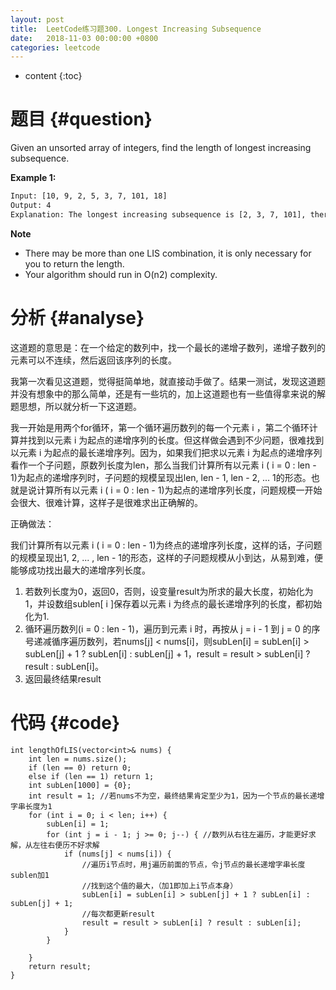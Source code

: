```yaml
---
layout: post
title:  LeetCode练习题300. Longest Increasing Subsequence
date:   2018-11-03 00:00:00 +0800
categories: leetcode
---
```


* content
{:toc}



# 题目  {#question}
Given an unsorted array of integers, find the length of longest increasing subsequence.

**Example 1:**
```bash
Input: [10, 9, 2, 5, 3, 7, 101, 18] 
Output: 4 
Explanation: The longest increasing subsequence is [2, 3, 7, 101], therefore the length is 4.
```

**Note**
- There may be more than one LIS combination, it is only necessary for you to return the length.
- Your algorithm should run in O(n2) complexity.


# 分析  {#analyse}
这道题的意思是：在一个给定的数列中，找一个最长的递增子数列，递增子数列的元素可以不连续，然后返回该序列的长度。

我第一次看见这道题，觉得挺简单地，就直接动手做了。结果一测试，发现这道题并没有想象中的那么简单，还是有一些坑的，加上这道题也有一些值得拿来说的解题思想，所以就分析一下这道题。

我一开始是用两个for循环，第一个循环遍历数列的每一个元素 i ，第二个循环计算并找到以元素 i 为起点的递增序列的长度。但这样做会遇到不少问题，很难找到以元素 i 为起点的最长递增序列。因为，如果我们把求以元素 i 为起点的递增序列看作一个子问题，原数列长度为len，那么当我们计算所有以元素 i ( i = 0 : len - 1)为起点的递增序列时，子问题的规模呈现出len, len - 1, len - 2, ... 1的形态。也就是说计算所有以元素 i ( i = 0 : len - 1)为起点的递增序列长度，问题规模一开始会很大、很难计算，这样子是很难求出正确解的。

正确做法：

我们计算所有以元素 i ( i = 0 : len - 1)为终点的递增序列长度，这样的话，子问题的规模呈现出1, 2, ... , len - 1的形态，这样的子问题规模从小到达，从易到难，便能够成功找出最大的递增序列长度。

1. 若数列长度为0，返回0，否则，设变量result为所求的最大长度，初始化为1，并设数组sublen[ i ]保存着以元素 i 为终点的最长递增序列的长度，都初始化为1.
2. 循环遍历数列(i = 0 : len - 1)，遍历到元素 i 时，再按从 j = i - 1 到 j = 0 的序号递减循序遍历数列，若nums[j] < nums[i]，则subLen[i] = subLen[i] > subLen[j] + 1 ? subLen[i] : subLen[j] + 1，result = result > subLen[i] ? result : subLen[i]。
3. 返回最终结果result

# 代码  {#code}
```
int lengthOfLIS(vector<int>& nums) {
	int len = nums.size();
	if (len == 0) return 0;
	else if (len == 1) return 1;
	int subLen[1000] = {0};
	int result = 1; //若nums不为空，最终结果肯定至少为1，因为一个节点的最长递增字串长度为1
	for (int i = 0; i < len; i++) {
		subLen[i] = 1;
		for (int j = i - 1; j >= 0; j--) { //数列从右往左遍历，才能更好求解，从左往右便历不好求解
			if (nums[j] < nums[i]) {
				//遍历i节点时，用j遍历前面的节点，令j节点的最长递增字串长度sublen加1
				//找到这个值的最大，（加1即加上i节点本身）
				subLen[i] = subLen[i] > subLen[j] + 1 ? subLen[i] : subLen[j] + 1;
				//每次都更新result
				result = result > subLen[i] ? result : subLen[i];
			}
		}
	
	}
	return result;
}
```